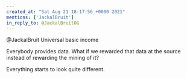 ```yaml
---
created_at: "Sat Aug 21 18:17:56 +0000 2021"
mentions: ['JackalBruit']
in_reply_to: @JackalBruitOG
---
```


@JackalBruit Universal basic income

Everybody provides data. What if we rewarded that data at the source instead of rewarding the mining of it?

Everything starts to look quite different.